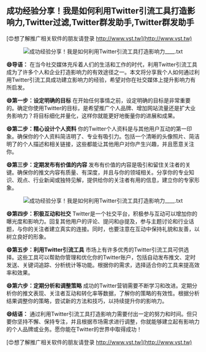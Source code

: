## **成功经验分享！我是如何利用Twitter引流工具打造影响力,Twitter过滤,Twitter群发助手,Twitter群发助手**

[😍想了解推广相关软件的朋友请登录 http://www.vst.tw](http://www.vst.tw)

 <center><img src="https://vst.tw/MP4/tuiguang/png/3.png" alt="成功经验分享！我是如何利用Twitter引流工具打造影响力____.txt"></center>

**😄导语：**
在当今社交媒体充斥着人们的生活和工作的时代，利用Twitter引流工具成为了许多个人和企业打造影响力的有效途径之一。本文将分享我个人如何通过利用Twitter引流工具成功建立影响力的经验，希望对你在社交媒体上提升影响力有所启发。

**😄第一步：设定明确的目标**
在开始任何事情之前，设定明确的目标是非常重要的。确定你使用Twitter的目标，是希望推广个人品牌、增加网站流量还是扩大业务影响力？将目标细化并量化，这样你就能更好地衡量你的进展和成果。

**😄第二步：精心设计个人资料**
你的Twitter个人资料是与其他用户互动的第一印象。确保你的个人资料简洁明了、专业有吸引力。包括一个清晰的头像照片、简洁明了的个人描述和相关链接，这些都能让其他用户对你产生兴趣，并且愿意关注你。

**😄第三步：定期发布有价值的内容**
发布有价值的内容是吸引和留住关注者的关键。确保你的推文内容有质量、有深度，并且与你的领域相关。分享你的专业知识、观点、行业新闻或独特见解，提供给你的关注者有用的信息，建立你的专家形象。

 <center><img src="https://vst.tw/MP4/tuiguang/png/5.png" alt="成功经验分享！我是如何利用Twitter引流工具打造影响力____.txt"></center>

**😄第四步：积极互动和社交**
Twitter是一个社交平台，积极参与互动可以增加你的曝光度和影响力。回复其他用户的评论、提问和@提及，参与主题讨论和行业话题，与你的关注者建立真实的连接。同时，也要注意在互动中保持礼貌和友善，以树立良好的形象。

**😄第五步：利用Twitter引流工具**
市场上有许多优秀的Twitter引流工具可供选择。这些工具可以帮助你管理和优化你的Twitter账户，包括自动发布推文、定时发送、关键词追踪、分析统计等功能。根据你的需求，选择适合你的工具来提高效率和效果。

**😄第六步：定期分析和调整策略**
成功的Twitter营销需要不断学习和改进。定期分析你的推文表现、关注者互动和转化率等数据，了解你的策略的有效性。根据分析结果调整你的策略，尝试新的方法和技巧，以持续提升你的影响力。

**😄结语：**
通过利用Twitter引流工具打造影响力需要付出一定的努力和时间。但只要你坚持不懈、保持专注，并且根据市场需求进行调整，你就能够建立起有影响力的个人品牌或业务。愿你能在Twitter的世界中取得成功！

[😍想了解推广相关软件的朋友请登录 http://www.vst.tw](http://www.vst.tw)



